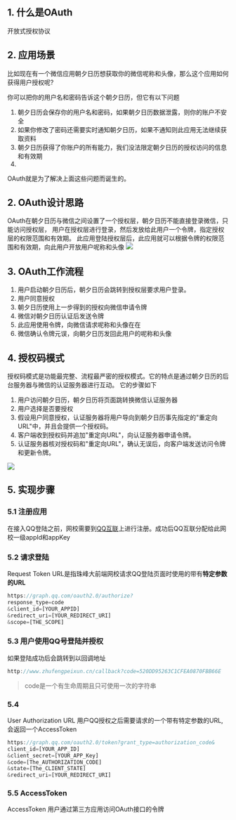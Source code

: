 ## 1. 什么是OAuth
开放式授权协议

## 2. 应用场景
比如现在有一个微信应用朝夕日历想获取你的微信呢称和头像，那么这个应用如何获得用户授权呢?

你可以把你的用户名和密码告诉这个朝夕日历，但它有以下问题

1.  朝夕日历会保存你的用户名和密码，如果朝夕日历数据泄露，则你的账户不安全
2.  如果你修改了密码还需要实时通知朝夕日历，如果不通知则此应用无法继续获取资料
3. 朝夕日历获得了你账户的所有能力，我们没法限定朝夕日历的授权访问的信息和有效期
4.
OAuth就是为了解决上面这些问题而诞生的。

## 2. OAuth设计思路
OAuth在朝夕日历与微信之间设置了一个授权层，朝夕日历不能直接登录微信，只能访问授权层，
用户在授权层进行登录，然后发放给此用户一个令牌，指定授权层的权限范围和有效期。
此应用登陆授权层后，此应用就可以根据令牌的权限范围和有效期，向此用户开放用户呢称和头像
<img src="http://7xjf2l.com1.z0.glb.clouddn.com/token.png" class="img-responsive">

## 3. OAuth工作流程
1. 用户启动朝夕日历后，朝夕日历会跳转到授权层要求用户登录。
2. 用户同意授权
3. 朝夕日历使用上一步得到的授权向微信申请令牌
4. 微信对朝夕日历认证后发送令牌
5. 此应用使用令牌，向微信请求呢称和头像在在
6. 微信确认令牌元误，向朝夕日历发回此用户的呢称和头像

## 4.  授权码模式
授权码模式是功能最完整、流程最严密的授权模式。它的特点是通过朝夕日历的后台服务器与微信的认证服务器进行互动。
它的步骤如下
1. 用户访问朝夕日历，朝夕日历将页面跳转换微信认证服务器
2. 用户选择是否要授权
3. 假设用户同意授权，认证服务器将用户导向到朝夕日历事先指定的"重定向URL"中，并且会提供一个授权码。
4. 客户端收到授权码并追加"重定向URL"，向认证服务器申请令牌。
5. 认证服务器核对授权码和"重定向URL"，确认无误后，向客户端发送访问令牌和更新令牌。
<img src="http://7xjf2l.com1.z0.glb.clouddn.com/oauth.png" class="img-responsive">



## 5. 实现步骤
### 5.1 注册应用
在接入QQ登陆之前，网校需要到[QQ互联](http://wiki.connect.qq.com/%E7%BD%91%E7%AB%99%E6%8E%A5%E5%85%A5%E6%A6%82%E8%BF%B0)上进行注册。成功后QQ互联分配给此网校一级appId和appKey

### 5.2 请求登陆
Request Token URL是指珠峰大前端网校请求QQ登陆页面时使用的带有**特定参数的URL**
```javascript
https://graph.qq.com/oauth2.0/authorize?
response_type=code
&client_id=[YOUR_APPID]
&redirect_uri=[YOUR_REDIRECT_URI]
&scope=[THE_SCOPE]
```

### 5.3 用户使用QQ号登陆并授权
如果登陆成功后会跳转到以回调地址
```javascript
http://www.zhufengpeixun.cn/callback?code=520DD95263C1CFEA0870FBB66E
```
>  code是一个有生命周期且只可使用一次的字符串

### 5.4
User Authorization URL  用户QQ授权之后需要请求的一个带有特定参数的URL,会返回一个AccessToken
```javascript
https://graph.qq.com/oauth2.0/token?grant_type=authorization_code&
client_id=[YOUR_APP_ID]
&client_secret=[YOUR_APP_Key]
&code=[The_AUTHORIZATION_CODE]
&state=[The_CLIENT_STATE]
&redirect_uri=[YOUR_REDIRECT_URI]
```

### 5.5 AccessToken
AccessToken 用户通过第三方应用访问OAuth接口的令牌
